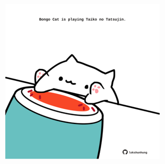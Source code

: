 <!-- built at 09/07/2023, 05:01:01 UTC -->
<p align="center">
  <img width="500" height="500" src="./ReadmeImage.svg">
</p>

